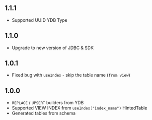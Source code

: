 ## 1.1.1 ##

- Supported UUID YDB Type

## 1.1.0 ##
- Upgrade to new version of JDBC & SDK

## 1.0.1 ##
- Fixed bug with `useIndex` - skip the table name (`from view`)

## 1.0.0 ##

- `REPLACE` / `UPSERT` builders from YDB
- Supported VIEW INDEX from `useIndex("index_name")` HintedTable
- Generated tables from schema
